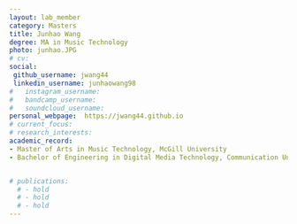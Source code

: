 ```yaml
---
layout: lab_member
category: Masters
title: Junhao Wang
degree: MA in Music Technology
photo: junhao.JPG
# cv: 
social:
 github_username: jwang44
 linkedin_username: junhaowang98
#   instagram_username: 
#   bandcamp_username: 
#   soundcloud_username: 
personal_webpage:  https://jwang44.github.io
# current_focus: 
# research_interests:
academic_record:
- Master of Arts in Music Technology, McGill University
- Bachelor of Engineering in Digital Media Technology, Communication University of China


# publications:
  # - hold
  # - hold
  # - hold
---
```


<!-- FILL IN BIO HERE -->